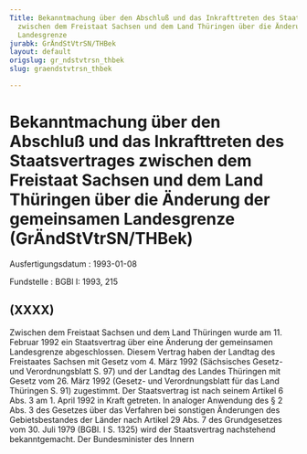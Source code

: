 ```yaml
---
Title: Bekanntmachung über den Abschluß und das Inkrafttreten des Staatsvertrages
  zwischen dem Freistaat Sachsen und dem Land Thüringen über die Änderung der gemeinsamen
  Landesgrenze
jurabk: GrÄndStVtrSN/THBek
layout: default
origslug: gr_ndstvtrsn_thbek
slug: graendstvtrsn_thbek

---
```


# Bekanntmachung über den Abschluß und das Inkrafttreten des Staatsvertrages zwischen dem Freistaat Sachsen und dem Land Thüringen über die Änderung der gemeinsamen Landesgrenze (GrÄndStVtrSN/THBek)

Ausfertigungsdatum
:   1993-01-08

Fundstelle
:   BGBl I: 1993, 215



## (XXXX)

Zwischen dem Freistaat Sachsen und dem Land Thüringen wurde am 11. Februar 1992 ein Staatsvertrag über eine Änderung der gemeinsamen Landesgrenze abgeschlossen. Diesem Vertrag haben der Landtag des Freistaates Sachsen mit Gesetz vom 4. März 1992 (Sächsisches Gesetz- und Verordnungsblatt S. 97) und der Landtag des Landes Thüringen mit Gesetz vom 26. März 1992 (Gesetz- und Verordnungsblatt für das Land Thüringen S. 91) zugestimmt. Der Staatsvertrag ist nach seinem Artikel 6 Abs. 3 am 1. April 1992 in Kraft getreten.
In analoger Anwendung des § 2 Abs. 3 des Gesetzes über das Verfahren bei sonstigen Änderungen des Gebietsbestandes der Länder nach Artikel 29 Abs. 7 des Grundgesetzes vom 30. Juli 1979 (BGBl. I S. 1325) wird der Staatsvertrag nachstehend bekanntgemacht.
Der Bundesminister des Innern

